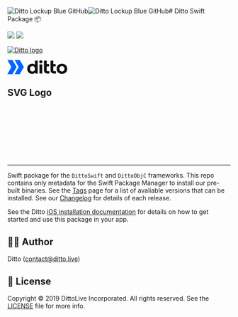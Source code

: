 ![Ditto Lockup Blue GitHub](https://github.com/getditto/DittoSwiftPackage/assets/28851/a1a6cec6-5317-40e3-b566-2f9004b76d9f)![Ditto Lockup Blue GitHub](https://github.com/getditto/DittoSwiftPackage/assets/28851/e45d450b-72dc-476e-bf9b-d014c5f4c6c2)# Ditto Swift Package 📦

[![](https://img.shields.io/endpoint?url=https%3A%2F%2Fswiftpackageindex.com%2Fapi%2Fpackages%2Fgetditto%2FDittoSwiftPackage%2Fbadge%3Ftype%3Dswift-versions)](https://swiftpackageindex.com/getditto/DittoSwiftPackage) [![](https://img.shields.io/endpoint?url=https%3A%2F%2Fswiftpackageindex.com%2Fapi%2Fpackages%2Fgetditto%2FDittoSwiftPackage%2Fbadge%3Ftype%3Dplatforms)](https://swiftpackageindex.com/getditto/DittoSwiftPackage)

[![Ditto logo](https://www.ditto.live/_ipx/w_96,q_75/%2Flogos%2Flogo.png?url=%2Flogos%2Flogo.png&w=96&q=75)](https://www.ditto.live/)

<div>

<svg width="135" height="32" viewBox="0 0 135 32" fill="none" xmlns="http://www.w3.org/2000/svg">
<g clip-path="url(#clip0_1_11)">
<path d="M123.128 31.2381C115.943 31.2381 111.255 26.6754 111.255 19.8096C111.255 12.9437 115.943 8.38096 123.128 8.38096C130.312 8.38096 135 12.9437 135 19.8096C135 26.7189 130.312 31.2381 123.128 31.2381ZM123.128 25.9048C126.383 25.9048 128.872 23.5901 128.872 19.8096C128.872 16.029 126.239 13.7143 123.128 13.7143C120.016 13.7143 117.383 16.029 117.383 19.8096C117.383 23.5901 119.872 25.9048 123.128 25.9048Z" fill="#0E1012"/>
<path d="M82.5319 23.2726V1.52381H88.6596V9.14287H94.0212V14.4762H88.6596L88.6519 22.5277C88.6519 24.1048 88.694 25.1429 90.2796 25.1429H94.7872V30.4762H90.0651C85.7489 30.4762 82.5319 27.5661 82.5319 23.2726Z" fill="#0E1012"/>
<path d="M97.3723 23.2726V1.52381H103.5V9.14287H108.862V14.4762H103.5L103.492 22.5277C103.492 24.1048 103.534 25.1429 105.12 25.1429H109.628V30.4762H104.906C100.589 30.4762 97.3723 27.5661 97.3723 23.2726Z" fill="#0E1012"/>
<path d="M62.2456 1.52381H68.3617V30.4762H63V28.0477C61.5026 29.9752 59.3656 31.2381 56.1063 31.2381C50.0286 31.2819 44.617 26.9504 44.617 19.8096C44.617 12.8438 49.5958 8.38096 56.1063 8.38096C58.4042 8.38096 60.9414 9.09523 62.234 10.7143L62.2456 1.52381ZM56.5851 25.9048C59.9763 25.9048 62.234 23.621 62.234 19.8096C62.234 15.9543 59.7926 13.7143 56.8244 13.7143C53.4331 13.7143 50.7447 15.9543 50.7447 19.8096C50.7447 23.6648 53.1938 25.9048 56.5851 25.9048Z" fill="#0E1012"/>
<path d="M78.5107 9.90477H72.383V30.4762H78.5107V9.90477Z" fill="#0E1012"/>
<path d="M75.4685 0.761902C77.468 0.761902 78.9893 2.18509 78.9893 4.16891C78.9893 6.15273 77.468 7.61904 75.4685 7.61904C73.4255 7.61904 71.9042 6.15273 71.9042 4.16891C71.9042 2.18509 73.4255 0.761902 75.4685 0.761902Z" fill="#0E1012"/>
<path d="M27.9415 0.189002L36.7491 15.2302C37.0275 15.7057 37.0268 16.2939 36.7473 16.7688L27.8939 31.8117C27.8253 31.9283 27.6998 32 27.564 32H16.8265C16.5328 32 16.3488 31.684 16.4944 31.4301L24.9115 16.756C25.1802 16.2875 25.1802 15.7124 24.9115 15.244L16.4944 0.569958C16.3487 0.315994 16.5328 0 16.8265 0H27.6112C27.7472 0 27.873 0.0719667 27.9415 0.189002Z" fill="#0066FF"/>
<path d="M11.4981 0.189002L20.3056 15.2302C20.5841 15.7057 20.5835 16.2939 20.3038 16.7688L11.4504 31.8117C11.3818 31.9283 11.2562 32 11.1205 32H0.382987C0.089367 32 -0.0947105 31.684 0.0509656 31.4301L8.4681 16.756C8.73681 16.2875 8.73681 15.7124 8.4681 15.244L0.0509497 0.569958C-0.0947266 0.315994 0.0893509 0 0.382971 0H11.1678C11.3038 0 11.4296 0.0719667 11.4981 0.189002Z" fill="#0066FF"/>
</g>
<defs>
<clipPath id="clip0_1_11">
<rect width="135" height="32" fill="white"/>
</clipPath>
</defs>
</svg>

</div>


## SVG Logo

<div>

<svg xmlns="http://www.w3.org/2000/svg" fill="none" viewBox="0 0 102 24">
<foreignObject width="100%" height="100%">
      <div class="container">
        <h1>Hi there, my name is Ben <div class="hi">👋</div></h1>
      </div>
<path fill="currentColor" d="M92.658 24c-5.654 0-9.342-3.593-9.342-9s3.688-9 9.342-9C98.31 6 102 9.593 102 15c0 5.44-3.689 9-9.342 9Zm0-4.2c2.561 0 4.52-1.823 4.52-4.8s-2.072-4.8-4.52-4.8c-2.449 0-4.52 1.823-4.52 4.8s1.958 4.8 4.52 4.8Zm-31.643-2.073V.6h4.822v6h4.219v4.2h-4.22l-.005 6.34c0 1.242.033 2.06 1.28 2.06h3.547v4.2h-3.715c-3.397 0-5.928-2.292-5.928-5.673Zm11.452 0V.6h4.821v6h4.22v4.2h-4.22l-.006 6.34c0 1.242.034 2.06 1.281 2.06h3.547v4.2h-3.716c-3.396 0-5.927-2.292-5.927-5.673ZM45.202.6h4.813v22.8h-4.219v-1.913C44.618 23.005 42.936 24 40.372 24c-4.783.034-9.041-3.377-9.041-9 0-5.486 3.917-9 9.04-9 1.809 0 3.805.562 4.822 1.837L45.203.6Zm-4.454 19.2c2.669 0 4.445-1.799 4.445-4.8 0-3.036-2.297-4.838-4.256-4.838-2.669 0-4.784 1.802-4.784 4.838s1.927 4.8 4.595 4.8ZM57.926 7.2h-4.822v16.2h4.822V7.2ZM55.532 0c1.573 0 2.77 1.12 2.77 2.683 0 1.562-1.197 2.717-2.77 2.717-1.607 0-2.805-1.155-2.805-2.717S53.925 0 55.532 0ZM25.994 11.808 19.184.402A.515.515 0 0 0 18.74.15h-6.948a.518.518 0 0 0-.442.785l6.492 10.873a.521.521 0 0 1 0 .534L11.35 23.214a.519.519 0 0 0 .442.786h6.948a.515.515 0 0 0 .442-.252l6.811-11.406a.521.521 0 0 0 0-.534Z"></path>
<path fill="currentColor" d="M14.718 11.808 7.907.402A.515.515 0 0 0 7.465.15H.516c-.4 0-.648.44-.442.785l6.492 10.873a.521.521 0 0 1 0 .534L.074 23.214A.519.519 0 0 0 .516 24h6.949a.515.515 0 0 0 .442-.252l6.81-11.406a.521.521 0 0 0 0-.534Z"></path>
</foreignObject>
</svg>

</div>
  
---

Swift package for the `DittoSwift` and `DittoObjC` frameworks. This repo contains
only metadata for the Swift Package Manager to install our pre-built binaries.
See the [Tags](https://github.com/getditto/DittoSwiftPackage/tags) page for a list of
avaliable versions that can be installed. See our [Changelog](https://docs.ditto.live/changelog)
for details of each release.

See the Ditto [iOS installation documentation](https://docs.ditto.live/ios/installation/)
for details on how to get started and use this package in your app.

## ✍🏻 Author

Ditto (contact@ditto.live)

## 📄 License

Copyright © 2019 DittoLive Incorporated. All rights reserved.
See the [LICENSE](LICENSE.md) file for more info.
